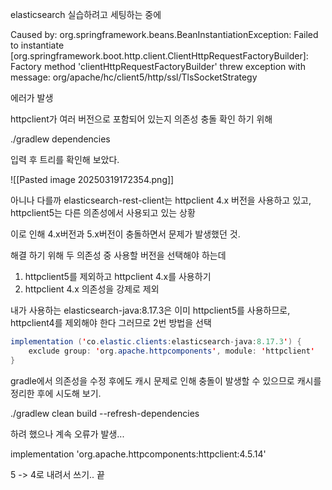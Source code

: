 elasticsearch 실습하려고 세팅하는 중에 

Caused by: org.springframework.beans.BeanInstantiationException: Failed to instantiate [org.springframework.boot.http.client.ClientHttpRequestFactoryBuilder]: Factory method 'clientHttpRequestFactoryBuilder' threw exception with message: org/apache/hc/client5/http/ssl/TlsSocketStrategy

에러가 발생

httpclient가 여러 버전으로 포함되어 있는지 의존성 충돌 확인 하기 위해

./gradlew dependencies

입력 후 트리를 확인해 보았다.

![[Pasted image 20250319172354.png]]

아니나 다를까 
elasticsearch-rest-client는 httpclient 4.x 버전을 사용하고 있고, httpclient5는 다른 의존성에서 사용되고 있는 상황

이로 인해 4.x버전과 5.x버전이 충돌하면서 문제가 발생했던 것.

해결 하기 위해 두 의존성 중 사용할 버전을 선택해야 하는데

1. httpclient5를 제외하고 httpclient 4.x를 사용하기
2. httpclient 4.x 의존성을 강제로 제외

내가 사용하는 elasticsearch-java:8.17.3은 이미 httpclient5를 사용하므로, httpclient4를 제외해야 한다
그러므로 2번 방법을 선택

```Java
implementation ('co.elastic.clients:elasticsearch-java:8.17.3') { 
    exclude group: 'org.apache.httpcomponents', module: 'httpclient'  
}
```

gradle에서 의존성을 수정 후에도 캐시 문제로 인해 충돌이 발생할 수 있으므로 캐시를 정리한 후에 시도해 보기.

./gradlew clean build --refresh-dependencies

하려 했으나 계속 오류가 발생...

implementation 'org.apache.httpcomponents:httpclient:4.5.14'

5 -> 4로 내려서 쓰기.. 끝

